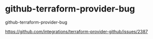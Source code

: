 # github-terraform-provider-bug
github-terraform-provider-bug

https://github.com/integrations/terraform-provider-github/issues/2387
